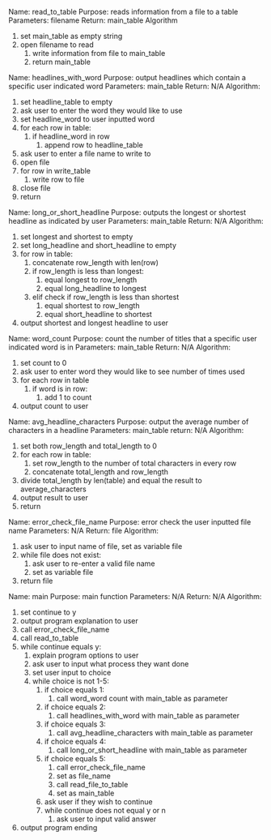 
Name: read_to_table
Purpose: reads information from a file to a table
Parameters: filename
Return: main_table
Algorithm
1. set main_table as empty string
2. open filename to read
   1. write information from file to main_table
   2. return main_table


Name: headlines_with_word
Purpose: output headlines which contain a specific user indicated word
Parameters: main_table
Return: N/A
Algorithm:
1. set headline_table to empty
2. ask user to enter the word they would like to use
3. set headline_word to user inputted word
4. for each row in table:
   1. if headline_word in row
      1. append row to headline_table
5. ask user to enter a file name to write to
6. open file
7. for row in write_table
   1. write row to file
8. close file
9. return



Name: long_or_short_headline
Purpose: outputs the longest or shortest headline as indicated by user
Parameters: main_table
Return: N/A
Algorithm:
1. set longest and shortest to empty
2. set long_headline and short_headline to empty
3. for row in table:
   1. concatenate row_length with len(row)
   2. if row_length is less than longest:
      1. equal longest to row_length
      2. equal long_headline to longest
   3. elif check if row_length is less than shortest
      1. equal shortest to row_length
      2. equal short_headline to shortest
4. output shortest and longest headline to user

Name: word_count
Purpose: count the number of titles that a specific user indicated word is in
Parameters: main_table
Return: N/A
Algorithm:
1. set count to 0
2. ask user to enter word they would like to see number of times used
3. for each row in table
   1. if word is in row:
      1. add 1 to count
4. output count to user

Name: avg_headline_characters
Purpose: output the average number of characters in a headline
Parameters: main_table
return: N/A
Algorithm:
1. set both row_length and total_length to 0
2. for each row in table:
   1. set row_length to the number of total characters in every row
   2. concatenate total_length and row_length
3. divide total_length by len(table) and equal the result to average_characters
4. output result to user
5. return

Name: error_check_file_name
Purpose: error check the user inputted file name
Parameters: N/A
Return: file
Algorithm:
1. ask user to input name of file, set as variable file
2. while file does not exist:
   1. ask user to re-enter a valid file name
   2. set as variable file
3. return file

Name: main
Purpose: main function
Parameters: N/A
Return: N/A
Algorithm:
1. set continue to y
2. output program explanation to user
3. call error_check_file_name
4. call read_to_table
5. while continue equals y:
   1. explain program options to user
   2. ask user to input what process they want done
   3. set user input to choice
   4. while choice is not 1-5:
      1. if choice equals 1:
         1. call word_word count with main_table as parameter
      2. if choice equals 2:
         1. call headlines_with_word with main_table as parameter
      3. if choice equals 3:
         1. call avg_headline_characters with main_table as parameter         
      4. if choice equals 4:
         1. call long_or_short_headline with main_table as parameter
      5. if choice equals 5:
         1. call error_check_file_name
         2. set as file_name
         3. call read_file_to_table
         4. set as main_table
      6. ask user if they wish to continue
      7. while continue does not equal y or n 
         1. ask user to input valid answer
6. output program ending 
